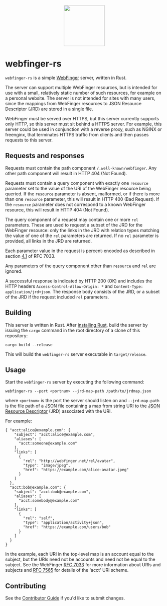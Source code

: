 <div style="text-align: center;">
    <img width=130 src="https://upload.wikimedia.org/wikipedia/commons/thumb/e/e6/WebFinger_Logo.svg/440px-WebFinger_Logo.svg.png">
</div>

# webfinger-rs

`webfinger-rs` is a simple [WebFinger](https://www.rfc-editor.org/rfc/rfc7033.html) server, written in Rust.

The server can support multiple WebFinger resources, but is intended for use with a small, relatively static number of such resources, for example on a personal website. The server is not intended for sites with many users, since the mappings from WebFinger resources to JSON Resource Descriptor (JRD) are stored in a single file.

WebFinger must be served over HTTPS, but this server currently supports only HTTP, so this server must sit behind a HTTPS server. For example, this server could be used in conjunction with a reverse proxy, such as NGINX or freenginx, that terminates HTTPS traffic from clients and then passes requests to this server.

## Requests and responses

Requests must contain the path component `/.well-known/webfinger`. Any other path component will result in HTTP 404 (Not Found).

Requests must contain a query component with exactly one `resource` parameter set to the value of the URI of the WebFinger resource being queried. If the `resource` parameter is absent, malformed, or if there is more than one `resource` parameter, this will result in HTTP 400 (Bad Request). If the `resource` parameter does not correspond to a known WebFinger resource, this will result in HTTP 404 (Not Found).

The query component of a request may contain one or more `rel` parameters. These are used to request a subset of the JRD for the WebFinger resource: only the links in the JRD with relation types matching the value of one of the `rel` parameters are returned. If no `rel` parameter is provided, all links in the JRD are returned.

Each parameter value in the request is percent-encoded as described in section [4.1](https://www.rfc-editor.org/rfc/rfc7033.html#section-4.1) of RFC 7033.

Any parameters of the query component other than `resource` and `rel` are ignored.

A successful response is indicated by HTTP 200 (OK) and includes the HTTP headers `Access-Control-Allow-Origin: *` and `Content-Type: application/jrd+json`. The response body consists of the JRD, or a subset of the JRD if the request included `rel` parameters. 

## Building

This server is written in Rust. After [installing Rust](https://www.rust-lang.org/tools/install),
build the server by issuing the `cargo` command in the root directory of a clone of this repository:
~~~
cargo build --release
~~~

This will build the `webfinger-rs` server executable in `target/release`.

## Usage

Start the `webfinger-rs` server by executing the following command:
~~~
webfinger-rs --port <portnum> --jrd-map-path /path/to/jrdmap.json
~~~

where `<portnum>` is the port the server should listen on and `--jrd-map-path` is the file path of a JSON file containing a map from string URI to the [JSON Resource Descriptor](https://www.rfc-editor.org/rfc/rfc7033.html#page-11) (JRD) associated with the URI.

For example:
~~~
{ "acct:alice@example.com": {
    "subject": "acct:alice@example.com",
    "aliases": [
      "acct:someone@example.com"
    ],
    "links": [
      {
        "rel": "http://webfinger.net/rel/avatar",
        "type": "image/jpeg",
        "href": "https://example.com/alice-avatar.jpeg"
      }
    ]
  },
  "acct:bob@example.com": {
    "subject": "acct:bob@example.com",
    "aliases": [
      "acct:somebody@example.com"
    ],
    "links": [
      {
        "rel": "self",
        "type": "application/activity+json",
        "href": "https://example.com/users/bob"
      }
    ]
  }
}
~~~

In the example, each URI in the top-level map is an account equal to the subject, but the URIs need not be accounts and need not be equal to the subject. See the WebFinger [RFC 7033](https://www.rfc-editor.org/rfc/rfc7033.html) for more information about URIs and subjects and [RFC 7565](https://www.rfc-editor.org/rfc/rfc7565.html) for details of the 'acct' URI scheme.

## Contributing

See the [Contributor Guide](./CONTRIBUTING.md) if you'd like to submit changes.
